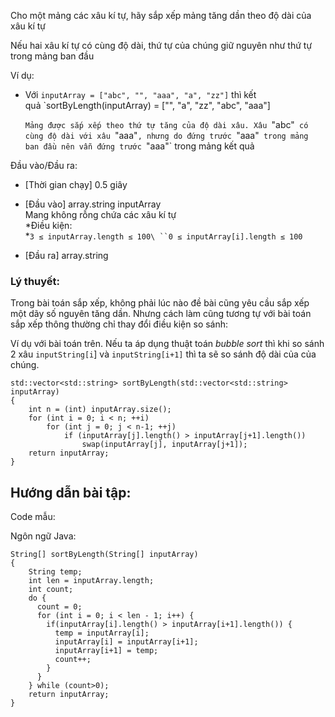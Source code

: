 Cho một mảng các xâu kí tự, hãy sắp xếp mảng tăng dần theo độ dài của xâu kí tự

Nếu hai xâu kí tự có cùng độ dài, thứ tự của chúng giữ nguyên như thứ tự trong mảng ban đầu

Ví dụ:

-   Với `inputArray = ["abc", "", "aaa", "a", "zz"]` thì kết quả `sortByLength(inputArray) = ["", "a", "zz", "abc", "aaa"]

    `Mảng được sắp xếp theo thứ tự tăng của độ dài xâu. Xâu `"abc"` có cùng độ dài với xâu `"aaa"`, nhưng do đứng trước `"aaa"` trong mảng ban đầu nên vẫn đứng trước `"aaa"` trong mảng kết quả

Đầu vào/Đầu ra:

-   [Thời gian chạy] 0.5 giây

-   [Đầu vào] array.string inputArray\
    Mang không rỗng chứa các xâu kí tự\
    *Điều kiện:\
    *`3 ≤ inputArray.length ≤ 100\
    ``0 ≤ inputArray[i].length ≤ 100`

-   [Đầu ra] array.string

### Lý thuyết: 

Trong bài toán sắp xếp, không phải lúc nào đề bài cũng yêu cầu sắp xếp một dãy số nguyên tăng dần. Nhưng cách làm cũng tương tự với bài toán sắp xếp thông thường chỉ thay đổi điều kiện so sánh:

Ví dụ với bài toán trên. Nếu ta áp dụng thuật toán *bubble sort* thì khi so sánh 2 xâu `inputString[i`] và `inputString[i+1]` thì ta sẽ so sánh độ dài của của chúng.

```
std::vector<std::string> sortByLength(std::vector<std::string> inputArray)
{
    int n = (int) inputArray.size();
    for (int i = 0; i < n; ++i)
        for (int j = 0; j < n-1; ++j)
            if (inputArray[j].length() > inputArray[j+1].length())
                swap(inputArray[j], inputArray[j+1]);
    return inputArray;
}

```

Hướng dẫn bài tập:
------------------

Code mẫu:

Ngôn ngữ Java:

```
String[] sortByLength(String[] inputArray)
{
    String temp;
    int len = inputArray.length;
    int count;
    do {
      count = 0;
      for (int i = 0; i < len - 1; i++) {
        if(inputArray[i].length() > inputArray[i+1].length()) {
          temp = inputArray[i];
          inputArray[i] = inputArray[i+1];
          inputArray[i+1] = temp;
          count++;
        }
      }
    } while (count>0);
    return inputArray;
}
```